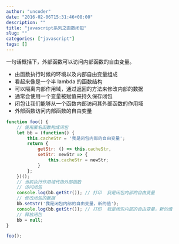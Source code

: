 ```yaml
---
author: "uncoder"
date: "2016-02-06T15:31:46+08:00"
description: ""
title: "javascript系列之函数闭包"
slug: ""
categories: ["javascript"]
tags: []
---
```


一句话概括下，外部函数可以访问内部函数的自由变量。

<!--more-->

* 由函数执行时候的环境以及内部自由变量组成
* 看起来像是一个半 lambda 的函数结构
* 可以隔离内部作用域，通过返回的方法来修改内部的数据
* 通常会使用一个变量被赋值来持久保存闭包
* 闭包让我们能够从一个函数内部访问其外部函数的作用域
* 外部函数访问内部函数的自由变量

```javascript
function foo() {
	// 使用匿名函数构成闭包
	let bb = (function() {
		this.cacheStr = '我是闭包内部的自由变量';
		return {
			getStr: () => this.cacheStr,
			setStr: newStr => {
				this.cacheStr = newStr;
			}
		};
	})();
	// 当前执行作用域代指外部函数
	// 访问闭包
	console.log(bb.getStr()); // 打印  我是闭包内部的自由变量
	// 修改闭包的数据
	bb.setStr('我是闭包内部的自由变量，新的值');
	console.log(bb.getStr()); // 打印  我是闭包内部的自由变量，新的值
	// 释放闭包
	bb = null;
}

foo();
```
